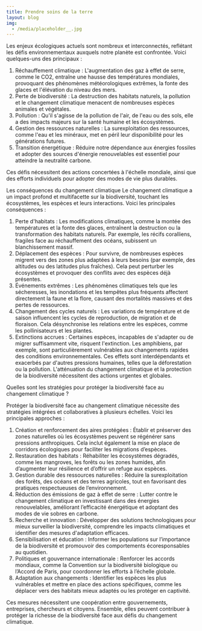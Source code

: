 ```yaml
---
title: Prendre soins de la terre
layout: blog
img:
  - /media/placeholder__.jpg
---
```

Les enjeux écologiques actuels sont nombreux et interconnectés, reflétant les défis environnementaux auxquels notre planète est confrontée. Voici quelques-uns des principaux :

1. Réchauffement climatique : L'augmentation des gaz à effet de serre, comme le CO2, entraîne une hausse des températures mondiales, provoquant des phénomènes météorologiques extrêmes, la fonte des glaces et l'élévation du niveau des mers.
2. Perte de biodiversité : La destruction des habitats naturels, la pollution et le changement climatique menacent de nombreuses espèces animales et végétales.
3. Pollution : Qu'il s'agisse de la pollution de l'air, de l'eau ou des sols, elle a des impacts majeurs sur la santé humaine et les écosystèmes.
4. Gestion des ressources naturelles : La surexploitation des ressources, comme l'eau et les minéraux, met en péril leur disponibilité pour les générations futures.
5. Transition énergétique : Réduire notre dépendance aux énergies fossiles et adopter des sources d'énergie renouvelables est essentiel pour atteindre la neutralité carbone.

Ces défis nécessitent des actions concertées à l'échelle mondiale, ainsi que des efforts individuels pour adopter des modes de vie plus durables.

Les conséquences du changement climatique
Le changement climatique a un impact profond et multifacette sur la biodiversité, touchant les écosystèmes, les espèces et leurs interactions. Voici les principales conséquences :

1. Perte d'habitats : Les modifications climatiques, comme la montée des températures et la fonte des glaces, entraînent la destruction ou la transformation des habitats naturels. Par exemple, les récifs coralliens, fragiles face au réchauffement des océans, subissent un blanchissement massif.
2. Déplacement des espèces : Pour survivre, de nombreuses espèces migrent vers des zones plus adaptées à leurs besoins (par exemple, des altitudes ou des latitudes plus fraîches). Cela peut perturber les écosystèmes et provoquer des conflits avec des espèces déjà présentes.
3. Événements extrêmes : Les phénomènes climatiques tels que les sécheresses, les inondations et les tempêtes plus fréquents affectent directement la faune et la flore, causant des mortalités massives et des pertes de ressources.
4. Changement des cycles naturels : Les variations de température et de saison influencent les cycles de reproduction, de migration et de floraison. Cela désynchronise les relations entre les espèces, comme les pollinisateurs et les plantes.
5. Extinctions accrues : Certaines espèces, incapables de s'adapter ou de migrer suffisamment vite, risquent l'extinction. Les amphibiens, par exemple, sont particulièrement vulnérables aux changements rapides des conditions environnementales.
   Ces effets sont interdépendants et exacerbés par d'autres pressions humaines, telles que la déforestation ou la pollution. L'atténuation du changement climatique et la protection de la biodiversité nécessitent des actions urgentes et globales.

Quelles sont les stratégies pour protéger la biodiversité face au changement climatique ?

Protéger la biodiversité face au changement climatique nécessite des stratégies intégrées et collaboratives à plusieurs échelles. Voici les principales approches :

1. Création et renforcement des aires protégées : Établir et préserver des zones naturelles où les écosystèmes peuvent se régénérer sans pressions anthropiques. Cela inclut également la mise en place de corridors écologiques pour faciliter les migrations d’espèces.
2. Restauration des habitats : Réhabiliter les écosystèmes dégradés, comme les mangroves, les forêts ou les zones humides, afin d’augmenter leur résilience et d’offrir un refuge aux espèces.
3. Gestion durable des ressources naturelles : Réduire la surexploitation des forêts, des océans et des terres agricoles, tout en favorisant des pratiques respectueuses de l’environnement.
4. Réduction des émissions de gaz à effet de serre : Lutter contre le changement climatique en investissant dans des énergies renouvelables, améliorant l’efficacité énergétique et adoptant des modes de vie sobres en carbone.
5. Recherche et innovation : Développer des solutions technologiques pour mieux surveiller la biodiversité, comprendre les impacts climatiques et identifier des mesures d'adaptation efficaces.
6. Sensibilisation et éducation : Informer les populations sur l’importance de la biodiversité et promouvoir des comportements écoresponsables au quotidien.
7. Politiques et gouvernance internationale : Renforcer les accords mondiaux, comme la Convention sur la biodiversité biologique ou l’Accord de Paris, pour coordonner les efforts à l’échelle globale.
8. Adaptation aux changements : Identifier les espèces les plus vulnérables et mettre en place des actions spécifiques, comme les déplacer vers des habitats mieux adaptés ou les protéger en captivité.

Ces mesures nécessitent une coopération entre gouvernements, entreprises, chercheurs et citoyens. Ensemble, elles peuvent contribuer à protéger la richesse de la biodiversité face aux défis du changement climatique.
